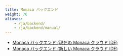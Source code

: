 ```yaml
---
title: Monaca バックエンド
weight: 70
aliases: 
    - /ja/backend/
    - /ja/backend/manual/
---
```


- [Monaca バックエンド (現在の Monaca クラウド IDE)](current_backend)
- [Monaca バックエンド (新しい Monaca クラウド IDE)](new_backend)